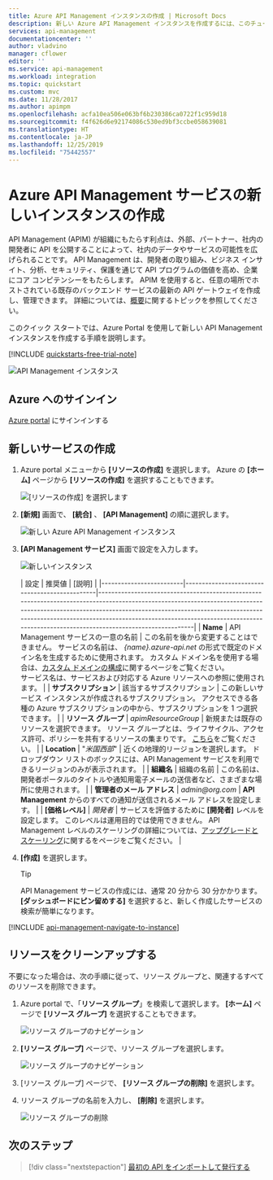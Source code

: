 ```yaml
---
title: Azure API Management インスタンスの作成 | Microsoft Docs
description: 新しい Azure API Management インスタンスを作成するには、このチュートリアルの手順に従います。
services: api-management
documentationcenter: ''
author: vladvino
manager: cflower
editor: ''
ms.service: api-management
ms.workload: integration
ms.topic: quickstart
ms.custom: mvc
ms.date: 11/28/2017
ms.author: apimpm
ms.openlocfilehash: acfa10ea506e063bf6b230386ca0722f1c959d18
ms.sourcegitcommit: f4f626d6e92174086c530ed9bf3ccbe058639081
ms.translationtype: HT
ms.contentlocale: ja-JP
ms.lasthandoff: 12/25/2019
ms.locfileid: "75442557"
---
```

# <a name="create-a-new-azure-api-management-service-instance"></a>Azure API Management サービスの新しいインスタンスの作成

API Management (APIM) が組織にもたらす利点は、外部、パートナー、社内の開発者に API を公開することによって、社内のデータやサービスの可能性を広げられることです。 API Management は、開発者の取り組み、ビジネス インサイト、分析、セキュリティ、保護を通じて API プログラムの価値を高め、企業にコア コンピテンシーをもたらします。 APIM を使用すると、任意の場所でホストされている既存のバックエンド サービスの最新の API ゲートウェイを作成し、管理できます。 詳細については、[概要](api-management-key-concepts.md)に関するトピックを参照してください。

このクイック スタートでは、Azure Portal を使用して新しい API Management インスタンスを作成する手順を説明します。

[!INCLUDE [quickstarts-free-trial-note](../../includes/quickstarts-free-trial-note.md)]

![API Management インスタンス](./media/get-started-create-service-instance/get-started-create-service-instance-created.png)

## <a name="sign-in-to-azure"></a>Azure へのサインイン

[Azure portal](https://portal.azure.com) にサインインする

## <a name="create-a-new-service"></a>新しいサービスの作成

1. Azure portal メニューから **[リソースの作成]** を選択します。 Azure の **[ホーム]** ページから **[リソースの作成]** を選択することもできます。 
   
   ![[リソースの作成] を選択します](./media/get-started-create-service-instance/00-CreateResource-01.png)
   
1. **[新規]** 画面で、 **[統合]** 、 **[API Management]** の順に選択します。
   
   ![新しい Azure API Management インスタンス](./media/get-started-create-service-instance/00-CreateResource-02.png)
   
1. **[API Management サービス]** 画面で設定を入力します。
   
   ![新しいインスタンス](./media/get-started-create-service-instance/get-started-create-service-instance-create-new.png)
   
   | 設定                 | 推奨値                               | [説明]                                                                                                                                                                                                                                                                                                                         |
|-------------------------|-----------------------------------------------|-------------------------------------------------------------------------------------------------------------------------------------------------------------------------------------------------------------------------------------------------------------------------------------------------------------------------------------|
| **Name**                | API Management サービスの一意の名前 | この名前を後から変更することはできません。 サービスの名前は、 *{name}.azure-api.net* の形式で既定のドメイン名を生成するために使用されます。 カスタム ドメイン名を使用する場合は、[カスタム ドメインの構成](configure-custom-domain.md)に関するページをご覧ください。 <br/> サービス名は、サービスおよび対応する Azure リソースへの参照に使用されます。 |
| **サブスクリプション**        | 該当するサブスクリプション                             | この新しいサービス インスタンスが作成されるサブスクリプション。 アクセスできる各種の Azure サブスクリプションの中から、サブスクリプションを 1 つ選択できます。                                                                                                                                                            |
| **リソース グループ**      | *apimResourceGroup*                           | 新規または既存のリソースを選択できます。 リソース グループとは、ライフサイクル、アクセス許可、ポリシーを共有するリソースの集まりです。 [こちら](../azure-resource-manager/management/overview.md#resource-groups)をご覧ください。                                                                                                  |
| **Location**            | "*米国西部*"                                    | 近くの地理的リージョンを選択します。 ドロップダウン リストのボックスには、API Management サービスを利用できるリージョンのみが表示されます。                                                                                                                                                                                                          |
| **組織名**   | 組織の名前                 | この名前は、開発者ポータルのタイトルや通知用電子メールの送信者など、さまざまな場所に使用されます。                                                                                                                                                                                                             |
| **管理者のメール アドレス** | *admin\@org.com*                               | **API Management** からのすべての通知が送信されるメール アドレスを設定します。                                                                                                                                                                                                                                              |
| **[価格レベル]**        | *開発者*                                   | サービスを評価するために **[開発者]** レベルを設定します。 このレベルは運用目的では使用できません。 API Management レベルのスケーリングの詳細については、[アップグレードとスケーリング](upgrade-and-scale.md)に関するをページをご覧ください。                                                                                                                                    |

3. **[作成]** を選択します。

    > [!TIP]
    > API Management サービスの作成には、通常 20 分から 30 分かかります。 **[ダッシュボードにピン留めする]** を選択すると、新しく作成したサービスの検索が簡単になります。

[!INCLUDE [api-management-navigate-to-instance](../../includes/api-management-navigate-to-instance.md)]

## <a name="clean-up-resources"></a>リソースをクリーンアップする

不要になった場合は、次の手順に従って、リソース グループと、関連するすべてのリソースを削除できます。

1. Azure portal で、「**リソース グループ**」を検索して選択します。 **[ホーム]** ページで **[リソース グループ]** を選択することもできます。 

   ![リソース グループのナビゲーション](./media/get-started-create-service-instance/00-DeleteResource-01.png)

1. **[リソース グループ]** ページで、リソース グループを選択します。

   ![リソース グループのナビゲーション](./media/get-started-create-service-instance/00-DeleteResource-02.png)

1. [リソース グループ] ページで、 **[リソース グループの削除]** を選択します。 
   
1. リソース グループの名前を入力し、 **[削除]** を選択します。

   ![リソース グループの削除](./media/get-started-create-service-instance/00-DeleteResource-03.png)

## <a name="next-steps"></a>次のステップ

> [!div class="nextstepaction"]
> [最初の API をインポートして発行する](import-and-publish.md)
